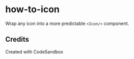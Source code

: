 # how-to-icon

Wrap any icon into a more predictable `<Icon/>` component.

## Credits

Created with CodeSandbox
